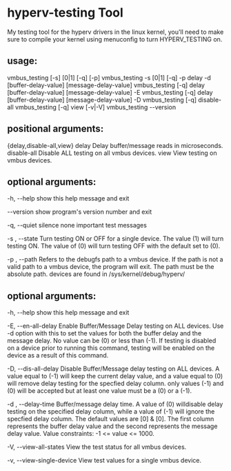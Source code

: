 # hyperv-testing Tool

My testing tool for the hyperv drivers in the linux kernel,
you'll need to make sure to compile your kernel using
menuconfig to turn HYPERV_TESTING on.


<h2> usage:  </h2>

vmbus_testing [-s] [0|1] [-q] [-p] <debugfs-path>
vmbus_testing -s [0|1] [-q] -p <debugfs-path> delay -d [buffer-delay-value] [message-delay-value]
vmbus_testing [-q] delay [buffer-delay-value] [message-delay-value] -E
vmbus_testing [-q] delay [buffer-delay-value] [message-delay-value] -D
vmbus_testing [-q] disable-all
vmbus_testing [-q] view [-v|-V]
vmbus_testing --version

<h2> positional arguments: </h2>

  {delay,disable-all,view}
    delay               Delay buffer/message reads in microseconds.
    disable-all         Disable ALL testing on all vmbus devices.
    view                View testing on vmbus devices.

<h2> optional arguments: </h2>

  -h, --help            show this help message and exit
  
  --version             show program's version number and exit
  
  -q, --quiet           silence none important test messages
  
  -s , --state          Turn testing ON or OFF for a single device. The value
                        (1) will turn testing ON. The value of (0) will turn
                        testing OFF with the default set to (0).
  
  -p , --path           Refers to the debugfs path to a vmbus device. If the
                        path is not a valid path to a vmbus device, the
                        program will exit. The path must be the absolute path.
                        devices are found in /sys/kernel/debug/hyperv/<device>

<h2> optional arguments: </h2>
  
  -h, --help            show this help message and exit

  -E, --en-all-delay    Enable Buffer/Message Delay testing on ALL devices.
                        Use -d option with this to set the values for both the
                        buffer delay and the message delay. No value can be
                        (0) or less than (-1). If testing is disabled on a
                        device prior to running this command, testing will be
                        enabled on the device as a result of this command.

   -D, --dis-all-delay  Disable Buffer/Message delay testing on ALL devices. A
                        value equal to (-1) will keep the current delay value,
                        and a value equal to (0) will remove delay testing for
                        the specfied delay column. only values (-1) and (0)
                        will be accepted but at least one value must be a (0)
                        or a (-1).

  -d  , --delay-time    Buffer/message delay time. A value of (0) willdisable
                        delay testing on the specified delay column, while a
                        value of (-1) will ignore the specfied delay column.
                        The default values are [0] & [0]. The first column
                        represents the buffer delay value and the second
                        represents the message delay value. Value constraints:
                        -1 <= value <= 1000.

  -V, --view-all-states    View the test status for all vmbus devices.
  
  -v, --view-single-device View test values for a single vmbus device.
